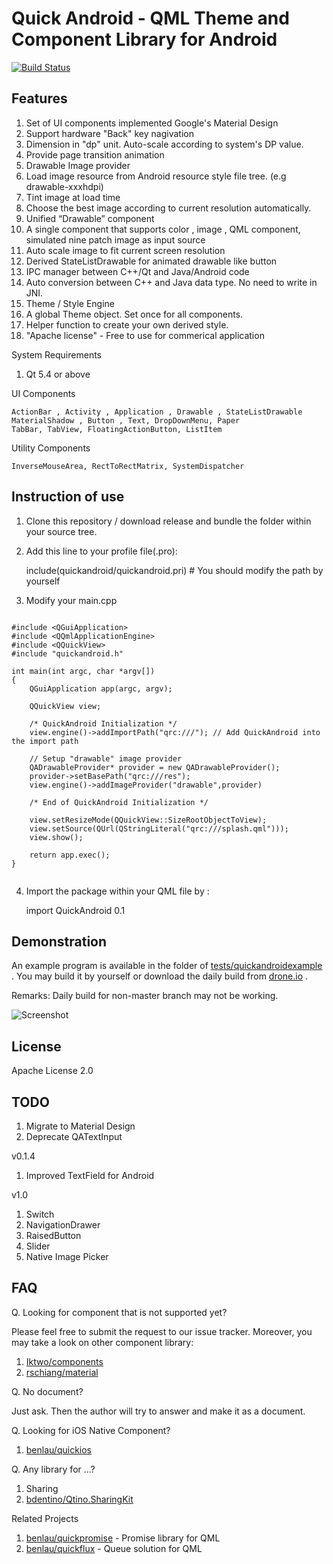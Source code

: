 Quick Android - QML Theme and Component Library for Android
===========================================================
[![Build Status](https://travis-ci.org/benlau/quickandroid.svg?branch=master)](https://travis-ci.org/benlau/quickandroid)

Features
--------

 1. Set of UI components implemented Google's Material Design
  1. Support hardware "Back" key nagivation
  1. Dimension in "dp" unit. Auto-scale according to system's DP value.
  1. Provide page transition animation
 1. Drawable Image provider
  1. Load image resource from Android resource style file tree. (e.g drawable-xxxhdpi)
  2. Tint image at load time
  3. Choose the best image according to current resolution automatically.
 1. Unified “Drawable” component
  1. A single component that supports color , image , QML component, simulated nine patch image as input source
  1. Auto scale image to fit current screen resolution
  1. Derived StateListDrawable for animated drawable like button
 1. IPC manager between C++/Qt and Java/Android code
  1. Auto conversion between C++ and Java data type. No need to write in JNI.
 1. Theme / Style Engine
  1. A global Theme object. Set once for all components.
  1. Helper function to create your own derived style.
 1. "Apache license" - Free to use for commerical application

System Requirements
 1. Qt 5.4 or above

UI Components

    ActionBar , Activity , Application , Drawable , StateListDrawable
    MaterialShadow , Button , Text, DropDownMenu, Paper
    TabBar, TabView, FloatingActionButton, ListItem

Utility Components

    InverseMouseArea, RectToRectMatrix, SystemDispatcher

Instruction of use
------------------

 1) Clone this repository / download release and bundle the folder within your source tree.

 2) Add this line to your profile file(.pro):

    include(quickandroid/quickandroid.pri) # You should modify the path by yourself

 3) Modify your main.cpp


```

#include <QGuiApplication>
#include <QQmlApplicationEngine>
#include <QQuickView>
#include "quickandroid.h"

int main(int argc, char *argv[])
{
    QGuiApplication app(argc, argv);

    QQuickView view;

    /* QuickAndroid Initialization */
    view.engine()->addImportPath("qrc:///"); // Add QuickAndroid into the import path
    
    // Setup "drawable" image provider
    QADrawableProvider* provider = new QADrawableProvider();
    provider->setBasePath("qrc:///res");
    view.engine()->addImageProvider("drawable",provider)

    /* End of QuickAndroid Initialization */

    view.setResizeMode(QQuickView::SizeRootObjectToView);
    view.setSource(QUrl(QStringLiteral("qrc:///splash.qml")));
    view.show();

    return app.exec();
}


```

 4) Import the package within your QML file by :

    import QuickAndroid 0.1


Demonstration
-------------

An example program is available in the folder of [tests/quickandroidexample](tests/quickandroidexample) . You may build it by yourself or download the daily build from [drone.io](https://drone.io/github.com/benlau/quickandroid/files) .

Remarks: Daily build for non-master branch may not be working. 

![Screenshot](https://raw.githubusercontent.com/benlau/quickandroid/master/docs/screenshots/example1.png)

License
-------

Apache License 2.0

TODO
----

 1. Migrate to Material Design
 2. Deprecate QATextInput

v0.1.4 
 1. Improved TextField for Android

v1.0 
 1. Switch
 1. NavigationDrawer
 1. RaisedButton
 1. Slider
 1. Native Image Picker

FAQ
---

Q. Looking for component that is not supported yet?

Please feel free to submit the request to our issue tracker. Moreover, you may take a look on other component library:

1. [Iktwo/components](https://github.com/Iktwo/components)
2. [rschiang/material](https://github.com/rschiang/material)

Q. No document?

Just ask. Then the author will try to answer and make it as a document.

Q. Looking for iOS Native Component?

1. [benlau/quickios](https://github.com/benlau/quickios) 

Q. Any library for ...?

1. Sharing
 1. [bdentino/Qtino.SharingKit](https://github.com/bdentino/Qtino.SharingKit)

Related Projects
 1. [benlau/quickpromise](https://github.com/benlau/quickpromise) - Promise library for QML
 2. [benlau/quickflux](https://github.com/benlau/quickflux) - Queue solution for QML


